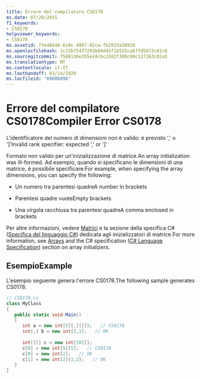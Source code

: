 ```yaml
---
title: Errore del compilatore CS0178
ms.date: 07/20/2015
f1_keywords:
- CS0178
helpviewer_keywords:
- CS0178
ms.assetid: 73e48648-6c0c-4987-92ca-fb2015a38910
ms.openlocfilehash: 1c22b754f7293b84d45f1b525ca67fd5673c61c6
ms.sourcegitcommit: 7588136e355e10cbc2582f389c90c127363c02a5
ms.translationtype: MT
ms.contentlocale: it-IT
ms.lasthandoff: 03/14/2020
ms.locfileid: "69608096"
---
```

# <a name="compiler-error-cs0178"></a><span data-ttu-id="1fe0f-102">Errore del compilatore CS0178</span><span class="sxs-lookup"><span data-stu-id="1fe0f-102">Compiler Error CS0178</span></span>
<span data-ttu-id="1fe0f-103">L'identificatore del numero di dimensioni non è valido: è previsto ',' o ']'</span><span class="sxs-lookup"><span data-stu-id="1fe0f-103">Invalid rank specifier: expected ',' or ']'</span></span>  
  
 <span data-ttu-id="1fe0f-104">Formato non valido per un'inizializzazione di matrice.</span><span class="sxs-lookup"><span data-stu-id="1fe0f-104">An array initialization was ill-formed.</span></span> <span data-ttu-id="1fe0f-105">Ad esempio, quando si specificano le dimensioni di una matrice, è possibile specificare:</span><span class="sxs-lookup"><span data-stu-id="1fe0f-105">For example, when specifying the array dimensions, you can specify the following:</span></span>  
  
- <span data-ttu-id="1fe0f-106">Un numero tra parentesi quadre</span><span class="sxs-lookup"><span data-stu-id="1fe0f-106">A number in brackets</span></span>  
  
- <span data-ttu-id="1fe0f-107">Parentesi quadre vuote</span><span class="sxs-lookup"><span data-stu-id="1fe0f-107">Empty brackets</span></span>  
  
- <span data-ttu-id="1fe0f-108">Una virgola racchiusa tra parentesi quadre</span><span class="sxs-lookup"><span data-stu-id="1fe0f-108">A comma enclosed in brackets</span></span>  
  
 <span data-ttu-id="1fe0f-109">Per altre informazioni, vedere [Matrici](../../programming-guide/arrays/index.md) e la sezione della specifica C# ([Specifica del linguaggio C#](~/_csharplang/spec/arrays.md#array-initializers)) dedicata agli inizializzatori di matrice.</span><span class="sxs-lookup"><span data-stu-id="1fe0f-109">For more information, see [Arrays](../../programming-guide/arrays/index.md) and the C# specification ([C# Language Specification](~/_csharplang/spec/arrays.md#array-initializers)) section on array initializers.</span></span>  
  
## <a name="example"></a><span data-ttu-id="1fe0f-110">Esempio</span><span class="sxs-lookup"><span data-stu-id="1fe0f-110">Example</span></span>  
 <span data-ttu-id="1fe0f-111">L'esempio seguente genera l'errore CS0178.</span><span class="sxs-lookup"><span data-stu-id="1fe0f-111">The following sample generates CS0178.</span></span>  
  
```csharp  
// CS0178.cs  
class MyClass  
{  
   public static void Main()  
   {  
      int a = new int[5][,][][5;   // CS0178  
      int[,] b = new int[3,2];   // OK  
  
      int[][] c = new int[10][];  
      c[0] = new int[5][5];   // CS0178  
      c[0] = new int[2];   // OK  
      c[1] = new int[2]{1,2};   // OK  
   }  
}  
```

